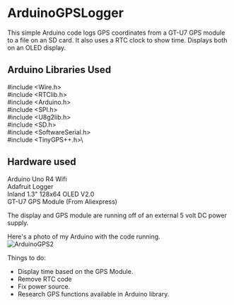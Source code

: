 # ArduinoGPSLogger
This simple Arduino code logs GPS coordinates from a GT-U7 GPS module to a file on an SD card. It also uses a RTC clock to show time. Displays both on an OLED display. 

## Arduino Libraries Used
\#include <Wire.h>\
\#include <RTClib.h>\
\#include <Arduino.h>\
\#include <SPI.h>\
\#include <U8g2lib.h>\
\#include <SD.h>\
\#include <SoftwareSerial.h>\
\#include <TinyGPS++.h>\

## Hardware used
Arduino Uno R4 Wifi\
Adafruit Logger\
Inland 1.3" 128x64 OLED V2.0\
GT-U7 GPS Module (From Aliexpress)

The display and GPS module are running off of an external 5 volt DC power supply.

Here's a photo of my Arduino with the code running.\
![ArduinoGPS2](https://github.com/user-attachments/assets/3bd4c2ce-a4c1-4959-9ef2-df455d25f22a)


Things to do:

* Display time based on the GPS Module.
* Remove RTC code
* Fix power source.
* Research GPS functions available in Arduino library.
